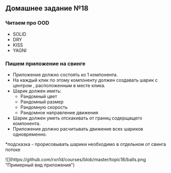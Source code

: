 ## Домашнее задание №18

### Читаем про OOD
 * SOLID
 * DRY
 * KISS
 * YAGNI

### Пишем приложение на свинге
 * Приложение должно состоять из 1 компонента.
 * На каждый клик по этому компоненту должен создавать шарик с центром , расположенным в месте клика.
 * Шарик должен иметь:
   + Рандомный цвет
   + Рандомный размер
   + Рандомную скорость
   + Рандомное направление движения
 * Шарик должен уметь отскакивать от границ содерщащего компонента.
 * Приложение должно расчитывать движение всех шариков одновременно.

*подсказка - прорисовывать шарики необходимо в отдельном от свинга потоке

 <p>![](https://github.com/rxn1d/courses/blob/master/topic18/balls.png "Примерный вид приложения")